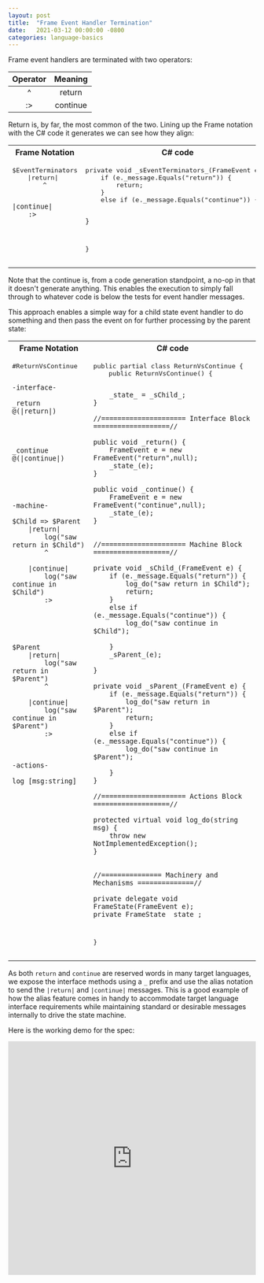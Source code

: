 ```yaml
---
layout: post
title:  "Frame Event Handler Termination"
date:   2021-03-12 00:00:00 -0800
categories: language-basics
---
```


Frame event handlers are terminated with two operators:

|Operator | Meaning|
|:-:|:-:|
|^|return|
|:>|continue|

Return is, by far, the most common of the two. Lining up the Frame notation with the C# code it generates we can see how they align:

<table>
    <tr>
        <th style="text-align:center;">Frame Notation</th>
        <th style="text-align:center; ">C# code</th>
    </tr>
    <tr>
        <td style="vertical-align:top;">
<pre >
$EventTerminators
    |return|
        ^

    |continue|
        :>
</pre>
        </td>
        <td>
<pre align="left">
private void _sEventTerminators_(FrameEvent e) {
    if (e._message.Equals("return")) {
        return;
    }
    else if (e._message.Equals("continue")) {

    }
}
</pre>
        </td>
    </tr>
</table>

Note that the continue is, from a code generation standpoint, a no-op in that it doesn't generate anything. This enables the execution to simply fall through to whatever code is below the tests for event handler messages.

This approach enables a simple way for a child state event handler to do something and then pass the event on for further processing by the parent state:
<table>
    <tr>
        <th style="text-align:center;">Frame Notation</th>
        <th style="text-align:center; ">C# code</th>
    </tr>
    <tr>
        <td style="vertical-align:top;">
<pre >
#ReturnVsContinue





    -interface-

    _return @(|return|)




    _continue @(|continue|)





    -machine-

    $Child => $Parent
        |return|
            log("saw return in $Child")
            ^

        |continue|  
            log("saw continue in $Child")
            :>





    $Parent
        |return|
            log("saw return in $Parent")
            ^

        |continue|
            log("saw continue in $Parent")
            :>



    -actions-

    log [msg:string]
##
</pre>
        </td>
        <td>
<pre align="left">
public partial class ReturnVsContinue {
    public ReturnVsContinue() {

        _state_ = _sChild_;
    }

    //===================== Interface Block ===================//

    public void _return() {
        FrameEvent e = new FrameEvent("return",null);
        _state_(e);
    }

    public void _continue() {
        FrameEvent e = new FrameEvent("continue",null);
        _state_(e);
    }


    //===================== Machine Block ===================//

    private void _sChild_(FrameEvent e) {
        if (e._message.Equals("return")) {
            log_do("saw return in $Child");
            return;
        }
        else if (e._message.Equals("continue")) {
            log_do("saw continue in $Child");

        }
        _sParent_(e);

    }

    private void _sParent_(FrameEvent e) {
        if (e._message.Equals("return")) {
            log_do("saw return in $Parent");
            return;
        }
        else if (e._message.Equals("continue")) {
            log_do("saw continue in $Parent");

        }
    }

    //===================== Actions Block ===================//

    protected virtual void log_do(string msg) {
        throw new NotImplementedException();
    }


    //=============== Machinery and Mechanisms ==============//

    private delegate void FrameState(FrameEvent e);
    private FrameState _state_;

}
</pre>
        </td>
    </tr>
</table>

As both `return` and `continue` are reserved words in many target languages, we expose the interface methods using a `_` prefix and use the alias notation to send the `|return|` and `|continue|` messages. This is a good example of how the alias feature comes in handy to accommodate target language interface requirements while maintaining standard or desirable messages internally to drive the state machine.

Here is the working demo for the spec:

<iframe width="100%" height="475" src="https://dotnetfiddle.net/Widget/Qq69UX" frameborder="0"></iframe>
